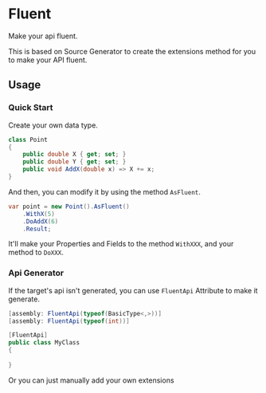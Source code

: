 ﻿# Fluent

Make your api fluent.

This is based on Source Generator to create the extensions method for you to make your API fluent.

## Usage

### Quick Start

Create your own data type.

```c#
class Point
{
    public double X { get; set; }
    public double Y { get; set; }
    public void AddX(double x) => X += x;
}
```

And then, you can modify it by using the method `AsFluent`.

```c#
var point = new Point().AsFluent()
    .WithX(5)
    .DoAddX(6)
    .Result;
```

It'll make your Properties and Fields to the method `WithXXX`, and your method to `DoXXX`.

### Api Generator

If the target's api isn't generated, you can use `FluentApi` Attribute to make it generate.

```c#
[assembly: FluentApi(typeof(BasicType<,>))]
[assembly: FluentApi(typeof(int))]

[FluentApi]
public class MyClass
{
    
}
```

Or you can just manually add your own extensions